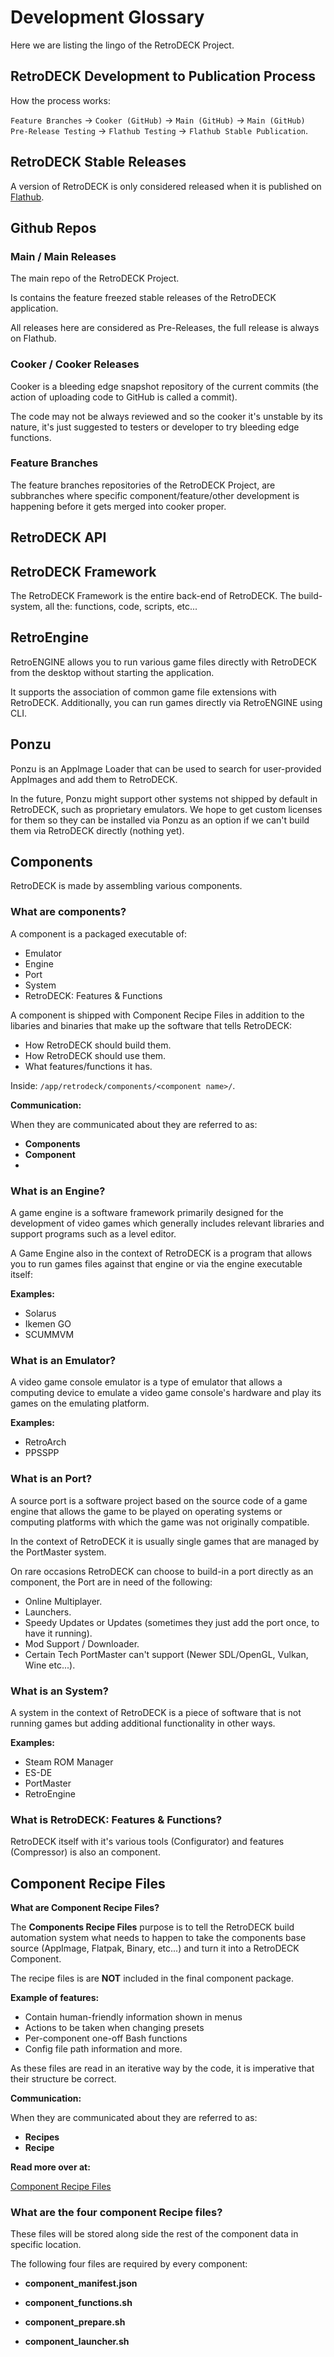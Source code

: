 # Development Glossary 

Here we are listing the lingo of the RetroDECK Project.

## RetroDECK Development to Publication Process 

How the process works:

`Feature Branches` -> `Cooker (GitHub)` -> `Main (GitHub)` -> `Main (GitHub) Pre-Release Testing` ->  `Flathub Testing` -> `Flathub Stable Publication`.

## RetroDECK Stable Releases

A version of RetroDECK is only considered released when it is published on [Flathub](https://flathub.org/apps/net.retrodeck.retrodeck).

## Github Repos

### Main / Main Releases

The main repo of the RetroDECK Project.

Is contains the feature freezed stable releases of the RetroDECK application. 

All releases here are considered as Pre-Releases, the full release is always on Flathub.

### Cooker / Cooker Releases

Cooker is a bleeding edge snapshot repository of the current commits (the action of uploading code to GitHub is called a commit).

The code may not be always reviewed and so the cooker it's unstable by its nature, it's just suggested to testers or developer to try bleeding edge functions.

### Feature Branches

The feature branches repositories of the RetroDECK Project, are subbranches where specific component/feature/other development is happening before it gets merged into cooker proper.

## RetroDECK API

## RetroDECK Framework

The RetroDECK Framework is the entire back-end of RetroDECK. The build-system, all the: functions, code, scripts, etc... 

## RetroEngine

RetroENGINE allows you to run various game files directly with RetroDECK from the desktop without starting the application.

It supports the association of common game file extensions with RetroDECK. Additionally, you can run games directly via RetroENGINE using CLI.

## Ponzu

Ponzu is an AppImage Loader that can be used to search for user-provided AppImages and add them to RetroDECK.

In the future, Ponzu might support other systems not shipped by default in RetroDECK, such as proprietary emulators. We hope to get custom licenses for them so they can be installed via Ponzu as an option if we can't build them via RetroDECK directly (nothing yet).

## Components

RetroDECK is made by assembling various components.

### What are components?

A component is a packaged executable of:

- Emulator
- Engine
- Port
- System
- RetroDECK: Features & Functions

A component is shipped with Component Recipe Files in addition to the libaries and binaries that make up the software that tells RetroDECK:

- How RetroDECK should build them.
- How RetroDECK should use them.
- What features/functions it has.

Inside: `/app/retrodeck/components/<component name>/`.


**Communication:**

When they are communicated about they are referred to as: 

- **Components** 
- **<Component Name> Component** 
- **<Component Name>** 

### What is an Engine?

A game engine is a software framework primarily designed for the development of video games which generally includes relevant libraries and support programs such as a level editor.

A Game Engine also in the context of RetroDECK is a program that allows you to run games files against that engine or via the engine executable itself:

**Examples:** 

- Solarus
- Ikemen GO 
- SCUMMVM

### What is an Emulator?

A video game console emulator is a type of emulator that allows a computing device to emulate a video game console's hardware and play its games on the emulating platform.

**Examples:**

- RetroArch
- PPSSPP

### What is an Port?

A source port is a software project based on the source code of a game engine that allows the game to be played on operating systems or computing platforms with which the game was not originally compatible. 

In the context of RetroDECK it is usually single games that are managed by the PortMaster system. 

On rare occasions RetroDECK can choose to build-in a port directly as an component, the Port are in need of the following:

- Online Multiplayer.
- Launchers.
- Speedy Updates or Updates (sometimes they just add the port once, to have it running).
- Mod Support / Downloader.
- Certain Tech PortMaster can't support (Newer SDL/OpenGL, Vulkan, Wine etc...).


### What is an System?

A system in the context of RetroDECK is a piece of software that is not running games but adding additional functionality in other ways.

**Examples:**

- Steam ROM Manager
- ES-DE
- PortMaster
- RetroEngine

### What is RetroDECK: Features & Functions?

RetroDECK itself with it's various tools (Configurator) and features (Compressor) is also an component.

## Component Recipe Files

**What are Component Recipe Files?**

The **Components Recipe Files** purpose is to tell the RetroDECK build automation system what needs to happen to take the components base source (AppImage, Flatpak, Binary, etc...) and turn it into a RetroDECK Component.

The recipe files is are **NOT** included in the final component package. 

**Example of features:**

- Contain human-friendly information shown in menus
- Actions to be taken when changing presets
- Per-component one-off Bash functions
- Config file path information and more. 

As these files are read in an iterative way by the code, it is imperative that their structure be correct.

**Communication:**

When they are communicated about they are referred to as: 

- **Recipes**
- **<Component Name> Recipe** 

**Read more over at:**

[Component Recipe Files](../wiki_development/components-api/component-recipe-files.md)

### What are the four component Recipe files?

These files will be stored along side the rest of the component data in specific location.

The following four files are required by every component:

- **component_manifest.json**

- **component_functions.sh** 

- **component_prepare.sh**

- **component_launcher.sh**




